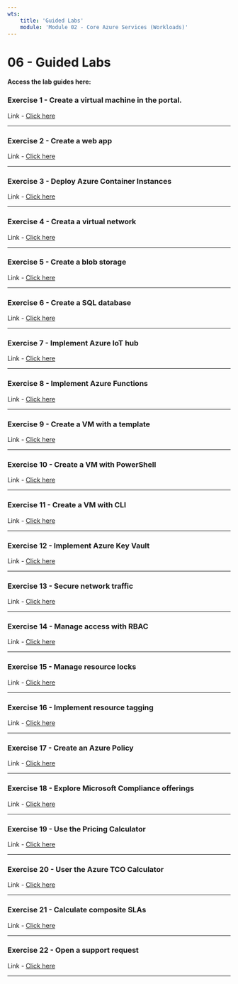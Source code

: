 ```yaml
---
wts:
    title: 'Guided Labs'   
    module: 'Module 02 - Core Azure Services (Workloads)'
---
```

# 06 - Guided Labs

**Access the lab guides here:**

### Exercise 1 - Create a virtual machine in the portal.

Link - [Click here](https://mslearn.cloudguides.com/en-us/guides/AZ-900%20Exam%20Guide%20-%20Azure%20Fundamentals%20Exercise%201)

---

### Exercise 2 - Create a web app

Link - [Click here](https://mslearn.cloudguides.com/en-us/guides/AZ-900%20Exam%20Guide%20-%20Azure%20Fundamentals%20Exercise%202)

---

### Exercise 3 - Deploy Azure Container Instances

Link - [Click here](https://mslearn.cloudguides.com/en-us/guides/AZ-900%20Exam%20Guide%20-%20Azure%20Fundamentals%20Exercise%203)

---

### Exercise 4 - Creata a virtual network

Link - [Click here](https://mslearn.cloudguides.com/en-us/guides/AZ-900%20Exam%20Guide%20-%20Azure%20Fundamentals%20Exercise%204)

---

### Exercise 5 - Create a blob storage

Link - [Click here](https://mslearn.cloudguides.com/en-us/guides/AZ-900%20Exam%20Guide%20-%20Azure%20Fundamentals%20Exercise%205)

---

### Exercise 6 - Create a SQL database

Link - [Click here](https://mslearn.cloudguides.com/en-us/guides/AZ-900%20Exam%20Guide%20-%20Azure%20Fundamentals%20Exercise%206)

---

### Exercise 7 - Implement Azure IoT hub

Link - [Click here](https://mslearn.cloudguides.com/en-us/guides/AZ-900%20Exam%20Guide%20-%20Azure%20Fundamentals%20Exercise%207)

---

### Exercise 8 - Implement Azure Functions

Link - [Click here](https://mslearn.cloudguides.com/en-us/guides/AZ-900%20Exam%20Guide%20-%20Azure%20Fundamentals%20Exercise%208)

---

### Exercise 9 - Create a VM with a template

Link - [Click here](https://mslearn.cloudguides.com/en-us/guides/AZ-900%20Exam%20Guide%20-%20Azure%20Fundamentals%20Exercise%209)

---

### Exercise 10 - Create a VM with PowerShell

Link - [Click here](https://mslearn.cloudguides.com/en-us/guides/AZ-900%20Exam%20Guide%20-%20Azure%20Fundamentals%20Exercise%2010)

---

### Exercise 11 - Create a VM with CLI

Link - [Click here](https://mslearn.cloudguides.com/en-us/guides/AZ-900%20Exam%20Guide%20-%20Azure%20Fundamentals%20Exercise%2011)

---

### Exercise 12 - Implement Azure Key Vault

Link - [Click here](https://mslearn.cloudguides.com/en-us/guides/AZ-900%20Exam%20Guide%20-%20Azure%20Fundamentals%20Exercise%2012)

---

### Exercise 13 - Secure network traffic

Link - [Click here](https://mslearn.cloudguides.com/en-us/guides/AZ-900%20Exam%20Guide%20-%20Azure%20Fundamentals%20Exercise%2013)

---

### Exercise 14 - Manage access with RBAC

Link - [Click here](https://mslearn.cloudguides.com/en-us/guides/AZ-900%20Exam%20Guide%20-%20Azure%20Fundamentals%20Exercise%2014)

---

### Exercise 15 - Manage resource locks

Link - [Click here](https://mslearn.cloudguides.com/en-us/guides/AZ-900%20Exam%20Guide%20-%20Azure%20Fundamentals%20Exercise%2015)

---

### Exercise 16 - Implement resource tagging

Link - [Click here](https://mslearn.cloudguides.com/en-us/guides/AZ-900%20Exam%20Guide%20-%20Azure%20Fundamentals%20Exercise%2016)

---

### Exercise 17 - Create an Azure Policy

Link - [Click here](https://mslearn.cloudguides.com/en-us/guides/AZ-900%20Exam%20Guide%20-%20Azure%20Fundamentals%20Exercise%2017)

---

### Exercise 18 - Explore Microsoft Compliance offerings

Link - [Click here](https://mslearn.cloudguides.com/en-us/guides/AZ-900%20Exam%20Guide%20-%20Azure%20Fundamentals%20Exercise%2018)

---

### Exercise 19 - Use the Pricing Calculator

Link - [Click here](https://mslearn.cloudguides.com/en-us/guides/AZ-900%20Exam%20Guide%20-%20Azure%20Fundamentals%20Exercise%2019)

---

### Exercise 20 - User the Azure TCO Calculator

Link - [Click here](https://mslearn.cloudguides.com/en-us/guides/AZ-900%20Exam%20Guide%20-%20Azure%20Fundamentals%20Exercise%2020)

---

### Exercise 21 - Calculate composite SLAs

Link - [Click here](https://mslearn.cloudguides.com/en-us/guides/AZ-900%20Exam%20Guide%20-%20Azure%20Fundamentals%20Exercise%2021)

---

### Exercise 22 - Open a support request

Link - [Click here](https://mslearn.cloudguides.com/en-us/guides/AZ-900%20Exam%20Guide%20-%20Azure%20Fundamentals%20Exercise%2022)

---
